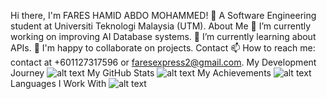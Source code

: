 Hi there, I'm FARES HAMID ABDO MOHAMMED! 👋
A Software Engineering student at Universiti Teknologi Malaysia (UTM).
About Me
🔭 I’m currently working on improving AI Database systems.
🌱 I’m currently learning about APIs.
🤝 I'm happy to collaborate on projects.
Contact
📫 How to reach me: contact at +601127317596 or faresexpress2@gmail.com.
My Development Journey
![alt text](https://img.shields.io/github/commit-activity/m/uchiha0bd/uchiha0bd)
My GitHub Stats
![alt text](https://YOUR_VERCEL_APP_URL/api?username=uchiha0bd&show_icons=true)
My Achievements
![alt text](https://github-profile-trophy.vercel.app/?username=uchiha0bd)
Languages I Work With
![alt text](https://YOUR_VERCEL_APP_URL/api/top-langs/?username=uchiha0bd)

